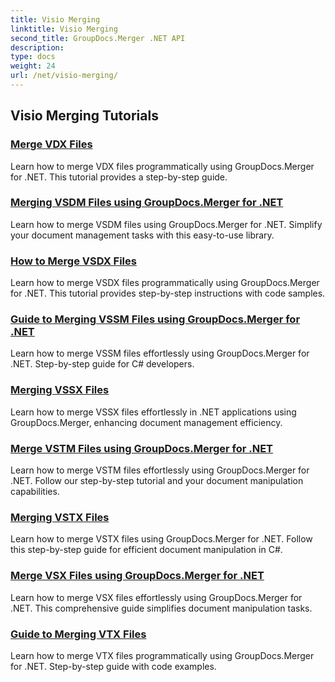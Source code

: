 ```yaml
---
title: Visio Merging
linktitle: Visio Merging
second_title: GroupDocs.Merger .NET API
description: 
type: docs
weight: 24
url: /net/visio-merging/
---
```


## Visio Merging Tutorials
### [Merge VDX Files](./merge-vdx-files/)
Learn how to merge VDX files programmatically using GroupDocs.Merger for .NET. This tutorial provides a step-by-step guide.
### [Merging VSDM Files using GroupDocs.Merger for .NET](./merging-vsdm-files/)
Learn how to merge VSDM files using GroupDocs.Merger for .NET. Simplify your document management tasks with this easy-to-use library.
### [How to Merge VSDX Files](./how-to-merge-vsdx-files/)
Learn how to merge VSDX files programmatically using GroupDocs.Merger for .NET. This tutorial provides step-by-step instructions with code samples.
### [Guide to Merging VSSM Files using GroupDocs.Merger for .NET](./guide-merging-vssm-files/)
Learn how to merge VSSM files effortlessly using GroupDocs.Merger for .NET. Step-by-step guide for C# developers.
### [Merging VSSX Files](./merging-vssx-files/)
Learn how to merge VSSX files effortlessly in .NET applications using GroupDocs.Merger, enhancing document management efficiency.
### [Merge VSTM Files using GroupDocs.Merger for .NET](./merge-vstm-files/)
Learn how to merge VSTM files effortlessly using GroupDocs.Merger for .NET. Follow our step-by-step tutorial and your document manipulation capabilities.
### [Merging VSTX Files](./merging-vstx-files/)
Learn how to merge VSTX files using GroupDocs.Merger for .NET. Follow this step-by-step guide for efficient document manipulation in C#.
### [Merge VSX Files using GroupDocs.Merger for .NET](./merge-vsx-files/)
Learn how to merge VSX files effortlessly using GroupDocs.Merger for .NET. This comprehensive guide simplifies document manipulation tasks.
### [Guide to Merging VTX Files](./guide-merging-vtx-files/)
Learn how to merge VTX files programmatically using GroupDocs.Merger for .NET. Step-by-step guide with code examples.